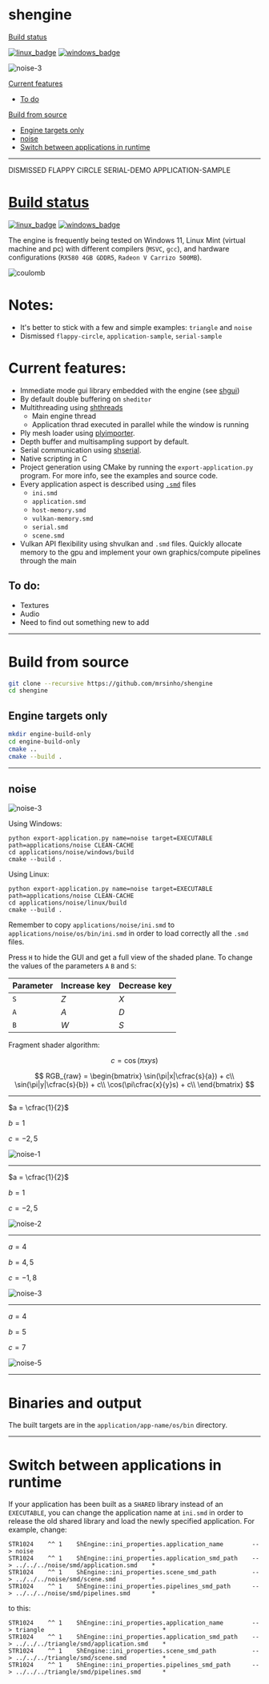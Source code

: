 # shengine

[Build status](#build-status)

[![linux_badge](.shci/linux-exit_code.svg)](.shci/linux-log.md)
[![windows_badge](.shci/windows-exit_code.svg)](.shci/windows-log.md)

![noise-3](saved/pictures/noise-3.png)


[Current features](#current-features)
* [To do](#to-do)

[Build from source](#build-from-source)
* [Engine targets only](#engine-targets-only)
* [noise](#noise)
* [Switch between applications in runtime](#switch-between-applications-in-runtime)
---

DISMISSED FLAPPY CIRCLE SERIAL-DEMO APPLICATION-SAMPLE

# [Build status](./shci)

[![linux_badge](.shci/linux-exit_code.svg)](.shci/linux-log.md)
[![windows_badge](.shci/windows-exit_code.svg)](.shci/windows-log.md)

The engine is frequently being tested on Windows 11, Linux Mint (virtual machine and pc) with different compilers (`MSVC`, `gcc`), and hardware configurations (`RX580 4GB GDDR5`, `Radeon V Carrizo 500MB`).

![coulomb](saved/pictures/flappy-circle.png)

# Notes:
 - It's better to stick with a few and simple examples: `triangle` and `noise` 
 - Dismissed `flappy-circle`, `application-sample`, `serial-sample`

# Current features:
 - Immediate mode gui library embedded with the engine (see [shgui](https://github.com/mrsinho/shgui))
 - By default double buffering on `sheditor`
 - Multithreading using [shthreads](https://github.com/mrsinho/shthreads)
    * Main engine thread
    * Application thrad executed in parallel while the window is running
 - Ply mesh loader using [plyimporter](https://github.com/MrSinho/plyimporter).
 - Depth buffer and multisampling support by default.
 - Serial communication using [shserial](https://github.com/MrSinho/shserial).
 - Native scripting in C
 - Project generation using CMake by running the `export-application.py` program. For more info, see the examples and source code.
- Every application aspect is described using [`.smd`](https://github.com/mrsinho/smd) files
   * `ini.smd`
   * `application.smd`
   * `host-memory.smd`
   * `vulkan-memory.smd`
   * `serial.smd`
   * `scene.smd`
- Vulkan API flexibility using shvulkan and `.smd` files. Quickly allocate memory to the gpu and implement your own graphics/compute pipelines through the main 
## To do:
 * Textures
 * Audio
 * Need to find out something new to add
---

# Build from source

```bash
git clone --recursive https://github.com/mrsinho/shengine
cd shengine
``` 

## Engine targets only

```bash
mkdir engine-build-only
cd engine-build-only
cmake ..
cmake --build .
```

---

## noise

![noise-3](saved/pictures/noise-3.png)

Using Windows:
```batch
python export-application.py name=noise target=EXECUTABLE path=applications/noise CLEAN-CACHE
cd applications/noise/windows/build
cmake --build .
```

Using Linux:
```batch
python export-application.py name=noise target=EXECUTABLE path=applications/noise CLEAN-CACHE
cd applications/noise/linux/build
cmake --build .
```

Remember to copy `applications/noise/ini.smd` to `applications/noise/os/bin/ini.smd` in order to load correctly all the `.smd` files. 

Press `H` to hide the GUI and get a full view of the shaded plane. To change the values of the parameters `A` `B` and `S`:

|Parameter    |Increase key    |Decrease key    |
|-------------|----------------|----------------|
| `S`         |       _Z_      |       _X_      |
| `A`         |       _A_      |       _D_      |
| `B`         |       _W_      |       _S_      |

Fragment shader algorithm:

$$c = \cos(\pi x y s)$$

$$
RGB_{raw} = \begin{bmatrix}
\sin(\pi|x|\cfrac{s}{a}) + c\\
\sin(\pi|y|\cfrac{s}{b}) + c\\
\cos(\pi\cfrac{x}{y}s) + c\\
\end{bmatrix}
$$

---

$a = \cfrac{1}{2}$

$b = 1$

$c = -2,5$

![noise-1](saved/pictures/noise-1.png)

---

$a = \cfrac{1}{2}$

$b = 1$

$c = -2,5$

![noise-2](saved/pictures/noise-2.png)

---

$a = 4$

$b = 4,5$

$c = -1,8$

![noise-3](saved/pictures/noise-3.png)

---

$a = 4$

$b = 5$

$c = 7$

![noise-5](saved/pictures/noise-5.png)

---

# Binaries and output

The built targets are in the `application/app-name/os/bin` directory.

---

# Switch between applications in runtime

If your application has been built as a `SHARED` library instead of an `EXECUTABLE`, you can change the application name at `ini.smd` in order to release the old shared library and load the newly specified application. For example, change:

```
STR1024    ^^ 1    ShEngine::ini_properties.application_name        --> noise                                 *
STR1024    ^^ 1    ShEngine::ini_properties.application_smd_path    --> ../../../noise/smd/application.smd    *
STR1024    ^^ 1    ShEngine::ini_properties.scene_smd_path          --> ../../../noise/smd/scene.smd          *
STR1024    ^^ 1    ShEngine::ini_properties.pipelines_smd_path      --> ../../../noise/smd/pipelines.smd      *
```

to this:

```
STR1024    ^^ 1    ShEngine::ini_properties.application_name        --> triangle                                 *
STR1024    ^^ 1    ShEngine::ini_properties.application_smd_path    --> ../../../triangle/smd/application.smd    *
STR1024    ^^ 1    ShEngine::ini_properties.scene_smd_path          --> ../../../triangle/smd/scene.smd          *
STR1024    ^^ 1    ShEngine::ini_properties.pipelines_smd_path      --> ../../../triangle/smd/pipelines.smd      *
```

